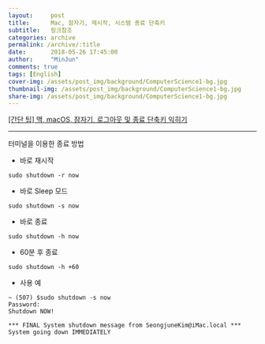 ```yaml
---
layout:     post
title:      Mac, 잠자기, 재시작, 시스템 종료 단축키
subtitle:   링크참조
categories: archive
permalink: /archive/:title
date:       2018-05-26 17:45:00
author:     "MinJun"
comments: true 
tags: [English]
cover-img: /assets/post_img/background/ComputerScience1-bg.jpg
thumbnail-img: /assets/post_img/background/ComputerScience1-bg.jpg
share-img: /assets/post_img/background/ComputerScience1-bg.jpg
---
```


[[간단 팁] 맥, macOS, 잠자기, 로그아웃 및 종료 단축키 익히기](https://macinjune.com/all-posts/mac/tip/%EA%B0%84%EB%8B%A8-%ED%8C%81-%EB%A7%A5-macos-%EC%9E%A0%EC%9E%90%EA%B8%B0-%EB%A1%9C%EA%B7%B8%EC%95%84%EC%9B%83-%EB%B0%8F-%EC%A2%85%EB%A3%8C-%EB%8B%A8%EC%B6%95%ED%82%A4-%EC%9D%B5%ED%9E%88%EA%B8%B0/)<br>

---

터미널을 이용한 종료 방법

- 바로 재시작

```
sudo shutdown -r now
```

- 바로 Sleep 모드

```
sudo shutdown -s now
```

- 바로 종료
 
```
sudo shutdown -h now
```

- 60분 후 종료


```
sudo shutdown -h +60
```

- 사용 예

```
~ (507) $sudo shutdown -s now
Password:
Shutdown NOW!

*** FINAL System shutdown message from SeongjuneKim@iMac.local ***
System going down IMMEDIATELY
```
